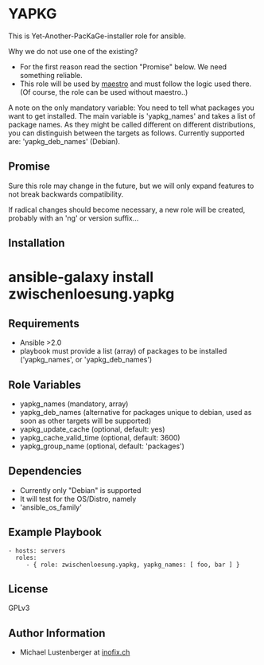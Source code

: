 YAPKG
=====

This is Yet-Another-PacKaGe-installer role for ansible.

Why we do not use one of the existing?

* For the first reason read the section "Promise" below. We need something reliable.
* This role will be used by [maestro](https://github.com/inofix/maestro) and must follow the logic used there. (Of course, the role can be used without maestro..)

A note on the only mandatory variable: You need to tell what packages you want to get installed.
The main variable is 'yapkg\_names' and takes a list of package names. As they might be called different
on different distributions, you can distinguish between the targets as follows. Currently supported are:
'yapkg\_deb\_names' (Debian).

Promise
-------

Sure this role may change in the future, but we will only expand features to not break backwards compatibility.

If radical changes should become necessary, a new role will be created, probably with an 'ng' or version suffix...


Installation
------------

 # ansible-galaxy install zwischenloesung.yapkg

Requirements
------------

* Ansible >2.0
* playbook must provide a list (array) of packages to be installed ('yapkg\_names', or 'yapkg\_deb\_names')

Role Variables
--------------

* yapkg\_names (mandatory, array)
 * yapkg\_deb\_names (alternative for packages unique to debian, used as soon as other targets will be supported)
* yapkg\_update\_cache (optional, default: yes)
* yapkg\_cache\_valid\_time (optional, default: 3600)
* yapkg\_group\_name (optional, default: 'packages')

Dependencies
------------

* Currently only "Debian" is supported
* It will test for the OS/Distro, namely
 * 'ansible\_os\_family'

Example Playbook
----------------

    - hosts: servers
      roles:
         - { role: zwischenloesung.yapkg, yapkg_names: [ foo, bar ] }

License
-------

GPLv3

Author Information
------------------

* Michael Lustenberger at [inofix.ch](http://www.inofix.ch)

